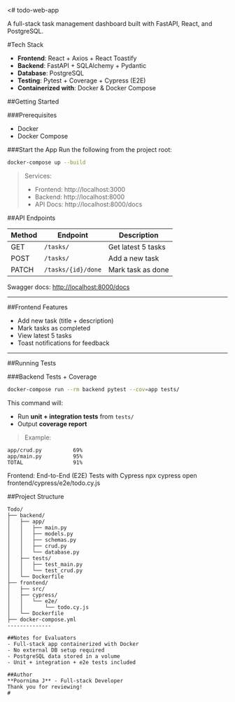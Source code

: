 <# todo-web-app

A full-stack task management dashboard built with FastAPI, React, and PostgreSQL.

#Tech Stack
- **Frontend**: React + Axios + React Toastify
- **Backend**: FastAPI + SQLAlchemy + Pydantic
- **Database**: PostgreSQL
- **Testing**: Pytest + Coverage + Cypress (E2E)
- **Containerized with**: Docker & Docker Compose

##Getting Started

###Prerequisites
- Docker
- Docker Compose

###Start the App
Run the following from the project root:

```bash
docker-compose up --build
```

>Services:
> - Frontend: http://localhost:3000
> - Backend: http://localhost:8000
> - API Docs: http://localhost:8000/docs



##API Endpoints

| Method | Endpoint               | Description               |
|--------|------------------------|---------------------------|
| GET    | `/tasks/`              | Get latest 5 tasks        |
| POST   | `/tasks/`              | Add a new task            |
| PATCH  | `/tasks/{id}/done`     | Mark task as done         |

Swagger docs: [http://localhost:8000/docs](http://localhost:8000/docs)

---

##Frontend Features
- Add new task (title + description)
- Mark tasks as completed
- View latest 5 tasks
- Toast notifications for feedback

---

##Running Tests

###Backend Tests + Coverage
```bash
docker-compose run --rm backend pytest --cov=app tests/
```
This command will:
- Run **unit + integration tests** from `tests/`
- Output **coverage report**

> Example:
```
app/crud.py          69%  
app/main.py          95%  
TOTAL                91%  
```
Frontend: End-to-End (E2E) Tests with Cypress
npx cypress open
frontend/cypress/e2e/todo.cy.js

##Project Structure
```
Todo/
├── backend/
│   ├── app/
│   │   ├── main.py
│   │   ├── models.py
│   │   ├── schemas.py
│   │   ├── crud.py
│   │   └── database.py
│   ├── tests/
│   │   ├── test_main.py
│   │   └── test_crud.py
│   └── Dockerfile
├── frontend/
│   ├── src/
│   ├── cypress/
│   │   └── e2e/
│   │       └── todo.cy.js
│   └── Dockerfile
├── docker-compose.yml
--------------

##Notes for Evaluators
- Full-stack app containerized with Docker
- No external DB setup required
- PostgreSQL data stored in a volume
- Unit + integration + e2e tests included

##Author
**Poornima J** - Full-stack Developer
Thank you for reviewing!
#